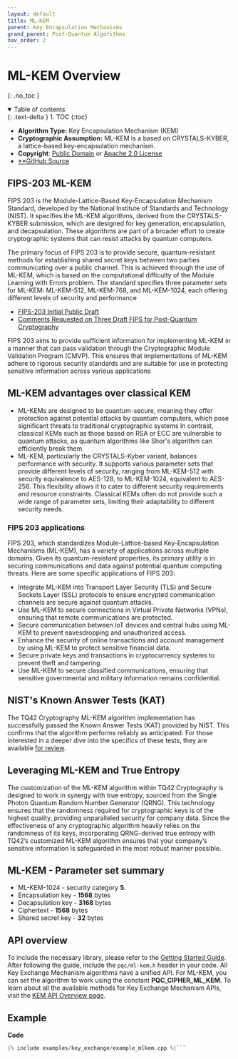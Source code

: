 ```yaml
---
layout: default
title: ML-KEM
parent: Key Encapsulation Mechanisms
grand_parent: Post-Quantum Algorithms
nav_order: 2
---
```


# **ML-KEM Overview**
{: .no_toc }

<details open markdown="block">
  <summary>
    Table of contents
  </summary>
  {: .text-delta }
1. TOC
{:toc}
</details>

- **Algorithm Type:** Key Encapsulation Mechanism (KEM)
- **Cryptographic Assumption:** ML-KEM is a based on CRYSTALS-KYBER, a lattice-based key-encapsulation mechanism.
- **Copyright**:  [Public Domain](https://creativecommons.org/public-domain/cc0/)
or [Apache 2.0 License](https://www.apache.org/licenses/LICENSE-2.0.html)
- [**GitHub Source](https://github.com/terra-quantum-public/tq42-pqc-oss/tree/main/src/ml-kem)

## FIPS-203 ML-KEM

FIPS 203 is the Module-Lattice-Based Key-Encapsulation Mechanism Standard, developed by the National Institute of Standards and Technology (NIST). It specifies the ML-KEM algorithms, derived from the CRYSTALS-KYBER submission, which are designed for key generation, encapsulation, and decapsulation. These algorithms are part of a broader effort to create cryptographic systems that can resist attacks by quantum computers.

The primary focus of FIPS 203 is to provide secure, quantum-resistant methods for establishing shared secret keys between two parties communicating over a public channel. This is achieved through the use of ML-KEM, which is based on the computational difficulty of the Module Learning with Errors problem. The standard specifies three parameter sets for ML-KEM: ML-KEM-512, ML-KEM-768, and ML-KEM-1024, each offering different levels of security and performance  
- [FIPS-203 Initial Public Draft](https://csrc.nist.gov/pubs/fips/203/ipd)  
- [Comments Requested on Three Draft FIPS for Post-Quantum Cryptography](https://csrc.nist.gov/News/2023/three-draft-fips-for-post-quantum-cryptography)  

FIPS 203 aims to provide sufficient information for implementing ML-KEM in a manner that can pass validation through the Cryptographic Module Validation Program (CMVP). This ensures that implementations of ML-KEM adhere to rigorous security standards and are suitable for use in protecting sensitive information across various applications

## ML-KEM advantages over classical KEM
- ML-KEMs are designed to be quantum-secure, meaning they offer protection against potential attacks by quantum computers, which pose significant threats to traditional cryptographic systems  In contrast, classical KEMs such as those based on RSA or ECC are vulnerable to quantum attacks, as quantum algorithms like Shor's algorithm can efficiently break them.
- ML-KEM, particularly the CRYSTALS-Kyber variant, balances performance with security. It supports various parameter sets that provide different levels of security, ranging from ML-KEM-512 with security equivalence to AES-128, to ML-KEM-1024, equivalent to AES-256. This flexibility allows it to cater to different security requirements and resource constraints. Classical KEMs often do not provide such a wide range of parameter sets, limiting their adaptability to different security needs.

### FIPS 203 applications

FIPS 203, which standardizes Module-Lattice-based Key-Encapsulation Mechanisms (ML-KEM), has a variety of applications across multiple domains. Given its quantum-resistant properties, its primary utility is in securing communications and data against potential quantum computing threats. Here are some specific applications of FIPS 203:
-   Integrate ML-KEM into Transport Layer Security (TLS) and Secure Sockets Layer (SSL) protocols to ensure encrypted communication channels are secure against quantum attacks.    
-   Use ML-KEM to secure connections in Virtual Private Networks (VPNs), ensuring that remote communications are protected.    
-   Secure communication between IoT devices and central hubs using ML-KEM to prevent eavesdropping and unauthorized access.
-   Enhance the security of online transactions and account management by using ML-KEM to protect sensitive financial data.
-   Secure private keys and transactions in cryptocurrency systems to prevent theft and tampering.
-   Use ML-KEM to secure classified communications, ensuring that sensitive governmental and military information remains confidential.


## NIST's Known Answer Tests (KAT)
The TQ42 Cryptography ML-KEM algorithm implementation has successfully passed the Known Answer Tests (KAT) provided by NIST. This confirms that the algorithm performs reliably as anticipated. For those interested in a deeper dive into the specifics of these tests, they are available [for review](https://github.com/terra-quantum-public/tq42-pqc-oss/tree/main/test/mlkem).

## Leveraging ML-KEM and True Entropy
The customization of the ML-KEM algorithm within TQ42 Cryptography is designed to work in synergy with true entropy, sourced from the Single Photon Quantum Random Number Generator (QRNG). This technology ensures that the randomness required for cryptographic keys is of the highest quality, providing unparalleled security for company data. Since the effectiveness of any cryptographic algorithm heavily relies on the randomness of its keys, incorporating QRNG-derived true entropy with TQ42’s customized ML-KEM algorithm ensures that your company’s sensitive information is safeguarded in the most robust manner possible.

## ML-KEM - Parameter set summary

- ML-KEM-1024 - security category **5**.
- Encapsulation key -  **1568** bytes
- Decapsulation key - **3168** bytes
- Ciphertext - **1568** bytes
- Shared secret key - **32** bytes



## API overview

To include the necessary library, please refer to the [Getting Started Guide](../../getting_started.html).
After following the guide, include the ``pqc/ml-kem.h`` header in your code. All Key Exchange Mechanism algorithms have a unified API. For ML-KEM, you can set the algorithm to work using the constant **PQC_CIPHER_ML_KEM**. To learn about all the available methods for Key Exchange Mechanism APIs, visit the [KEM API Overview page](api.html).


## Example

**Code**

```cpp
{% include examples/key_exchange/example_mlkem.cpp %}```

